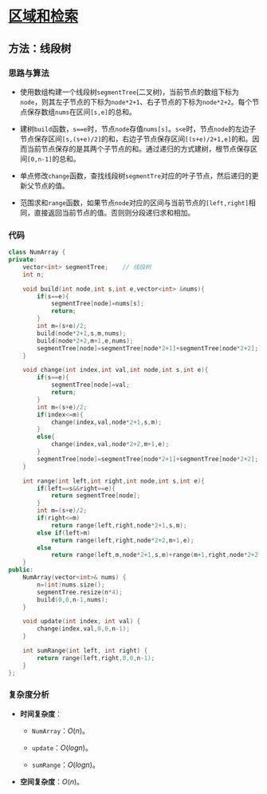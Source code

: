 # [区域和检索](https://leetcode-cn.com/problems/range-sum-query-mutable/)

## 方法：线段树

### 思路与算法

- 使用数组构建一个线段树``segmentTree``(二叉树)，当前节点的数组下标为``node``，则其左子节点的下标为``node*2+1``、右子节点的下标为``node*2+2``。每个节点保存数组``nums``在区间``[s,e]``的总和。

- 建树``build``函数，``s==e``时，节点``node``存值``nums[s]``。``s<e``时，节点``node``的左边子节点保存区间``[s,(s+e)/2]``的和，右边子节点保存区间``[(s+e)/2+1,e]``的和。因而当前节点保存的是其两个子节点的和。通过递归的方式建树，根节点保存区间``[0,n-1]``的总和。

- 单点修改``change``函数，查找线段树``segmentTre``对应的叶子节点，然后递归的更新父节点的值。

- 范围求和``range``函数，如果节点``node``对应的区间与当前节点的``[left,right]``相同，直接返回当前节点的值。否则则分段递归求和相加。

### 代码

```c++
class NumArray {
private:
    vector<int> segmentTree;    // 线段树
    int n;

    void build(int node,int s,int e,vector<int> &nums){
        if(s==e){
            segmentTree[node]=nums[s];
            return;
        }
        int m=(s+e)/2;
        build(node*2+1,s,m,nums);
        build(node*2+2,m+1,e,nums);
        segmentTree[node]=segmentTree[node*2+1]+segmentTree[node*2+2];
    }

    void change(int index,int val,int node,int s,int e){
        if(s==e){
            segmentTree[node]=val;
            return;
        }
        int m=(s+e)/2;
        if(index<=m){
            change(index,val,node*2+1,s,m);
        }
        else{
            change(index,val,node*2+2,m+1,e);
        }
        segmentTree[node]=segmentTree[node*2+1]+segmentTree[node*2+2];
    }

    int range(int left,int right,int node,int s,int e){
        if(left==s&&right==e){
            return segmentTree[node];
        }
        int m=(s+e)/2;
        if(right<=m)
            return range(left,right,node*2+1,s,m);
        else if(left>m)
            return range(left,right,node*2+2,m+1,e);
        else
            return range(left,m,node*2+1,s,m)+range(m+1,right,node*2+2,m+1,e);
    }
public:
    NumArray(vector<int>& nums) {
        n=(int)nums.size();
        segmentTree.resize(n*4);
        build(0,0,n-1,nums);
    }

    void update(int index, int val) {
        change(index,val,0,0,n-1);
    }

    int sumRange(int left, int right) {
        return range(left,right,0,0,n-1);
    }
};
```

### 复杂度分析

- **时间复杂度**：

  - ``NumArray``：$O(n)$。

  - ``update``：$O(logn)$。

  - ``sumRange``：$O(logn)$。

- **空间复杂度**：$O(n)$。
